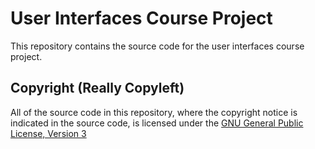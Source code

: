 User Interfaces Course Project
==========================================

This repository contains the source code for the user interfaces course project.


Copyright (Really Copyleft)
---------------------------

All of the source code in this repository, where the copyright notice is indicated in the source
code, is licensed under the [GNU General Public License, Version 3](http://www.gnu.org/licenses/gpl.html)
